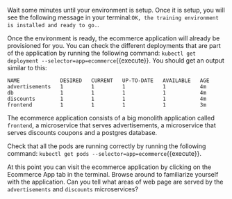 Wait some minutes until your environment is setup. Once it is setup, you will see the following message in your terminal:`OK, the training environment is installed and ready to go.`.

Once the environment is ready, the ecommerce application will already be provisioned for you. You can check the different deployments that are part of the application by running the following command: `kubectl get deployment --selector=app=ecommerce`{{execute}}. You should get an output similar to this:

```
NAME             DESIRED   CURRENT   UP-TO-DATE   AVAILABLE   AGE
advertisements   1         1         1            1           4m
db               1         1         1            1           4m
discounts        1         1         1            1           4m
frontend         1         1         1            1           3m
```

The ecommerce application consists of a big monolith application called `frontend`, a microservice that serves advertisements, a microservice that serves discounts coupons and a postgres database.

Check that all the pods are running correctly by running the following command: `kubectl get pods --selector=app=ecommerce`{{execute}}.

At this point you can visit the ecommerce application by clicking on the Ecommerce App tab in the terminal. Browse around to familiarize yourself with the application. Can you tell what areas of web page are served by the `advertisements` and `discounts` microservices?
